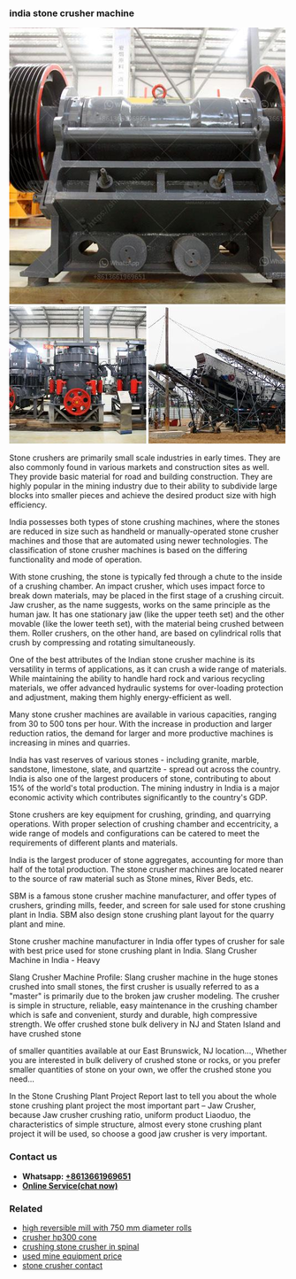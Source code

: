 <h3>india stone crusher machine</h3><img src='1704951881.jpg' alt=''><p>Stone crushers are primarily small scale industries in early times. They are also commonly found in various markets and construction sites as well. They provide basic material for road and building construction. They are highly popular in the mining industry due to their ability to subdivide large blocks into smaller pieces and achieve the desired product size with high efficiency.</p><p>India possesses both types of stone crushing machines, where the stones are reduced in size such as handheld or manually-operated stone crusher machines and those that are automated using newer technologies. The classification of stone crusher machines is based on the differing functionality and mode of operation.</p><p>With stone crushing, the stone is typically fed through a chute to the inside of a crushing chamber. An impact crusher, which uses impact force to break down materials, may be placed in the first stage of a crushing circuit. Jaw crusher, as the name suggests, works on the same principle as the human jaw. It has one stationary jaw (like the upper teeth set) and the other movable (like the lower teeth set), with the material being crushed between them. Roller crushers, on the other hand, are based on cylindrical rolls that crush by compressing and rotating simultaneously.</p><p>One of the best attributes of the Indian stone crusher machine is its versatility in terms of applications, as it can crush a wide range of materials. While maintaining the ability to handle hard rock and various recycling materials, we offer advanced hydraulic systems for over-loading protection and adjustment, making them highly energy-efficient as well.</p><p>Many stone crusher machines are available in various capacities, ranging from 30 to 500 tons per hour. With the increase in production and larger reduction ratios, the demand for larger and more productive machines is increasing in mines and quarries.</p><p>India has vast reserves of various stones - including granite, marble, sandstone, limestone, slate, and quartzite - spread out across the country. India is also one of the largest producers of stone, contributing to about 15% of the world's total production. The mining industry in India is a major economic activity which contributes significantly to the country's GDP.</p><p>Stone crushers are key equipment for crushing, grinding, and quarrying operations. With proper selection of crushing chamber and eccentricity, a wide range of models and configurations can be catered to meet the requirements of different plants and materials.</p><p>India is the largest producer of stone aggregates, accounting for more than half of the total production. The stone crusher machines are located nearer to the source of raw material such as Stone mines, River Beds, etc.</p><p>SBM is a famous stone crusher machine manufacturer, and offer types of crushers, grinding mills, feeder, and screen for sale used for stone crushing plant in India. SBM also design stone crushing plant layout for the quarry plant and mine. </p><p>Stone crusher machine manufacturer in India offer types of crusher for sale with best price used for stone crushing plant in India. Slang Crusher Machine in India - Heavy</p><p>Slang Crusher Machine Profile: Slang crusher machine in the huge stones crushed into small stones, the first crusher is usually referred to as a "master" is primarily due to the broken jaw crusher modeling. The crusher is simple in structure, reliable, easy maintenance in the crushing chamber which is safe and convenient, sturdy and durable, high compressive strength. We offer crushed stone bulk delivery in NJ and Staten Island and have crushed stone</p><p>of smaller quantities available at our East Brunswick, NJ location..., Whether you are interested in bulk delivery of crushed stone or rocks, or you prefer smaller quantities of stone on your own, we offer the crushed stone you need...</p><p>In the Stone Crushing Plant Project Report last to tell you about the whole stone crushing plant project the most important part – Jaw Crusher, because Jaw crusher crushing ratio, uniform product Liaoduo, the characteristics of simple structure, almost every stone crushing plant project it will be used, so choose a good jaw crusher is very important.</p><h3>Contact us</h3><ul><li><strong>Whatsapp:&nbsp;<a href="https://wa.me/8613661969651">+8613661969651</a></strong></li><li><a href="https://swt.shibang-china.com/?git&amp;zhl&amp;india stone crusher machine"><strong>Online Service(chat now)</strong></a></li></ul><h3>Related</h3><ul><li><a href='high reversible mill with 750 mm diameter rolls.md'>high reversible mill with 750 mm diameter rolls</a></li><li><a href='crusher hp300 cone.md'>crusher hp300 cone</a></li><li><a href='crushing stone crusher in spinal.md'>crushing stone crusher in spinal</a></li><li><a href='used mine equipment price.md'>used mine equipment price</a></li><li><a href='stone crusher contact.md'>stone crusher contact</a></li></ul>